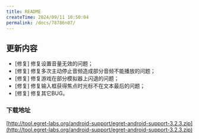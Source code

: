 ```yaml
---
title: README
createTime: 2024/09/11 10:50:04
permalink: /docs/78786n07/
---
```

## 更新内容

* [修复] 修复设置音量无效的问题；
* [修复] 修复多次主动停止音频造成部分音频不能播放的问题；
* [修复] 修复游戏在部分模拟器上闪退的问题；
* [修复] 修复输入框获得焦点时光标不在文本最后的问题；
* [修复] 修复其它BUG。

### 下载地址

[http://tool.egret-labs.org/android-support/egret-android-support-3.2.3.zip](http://tool.egret-labs.org/android-support/egret-android-support-3.2.3.zip)